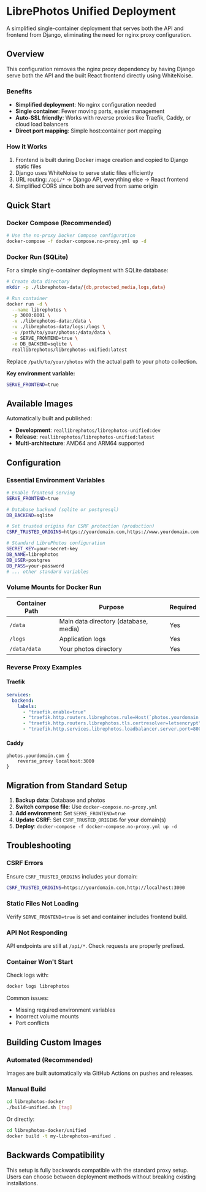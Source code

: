 # LibrePhotos Unified Deployment

A simplified single-container deployment that serves both the API and frontend from Django, eliminating the need for nginx proxy configuration.

## Overview

This configuration removes the nginx proxy dependency by having Django serve both the API and the built React frontend directly using WhiteNoise.

### Benefits

- **Simplified deployment**: No nginx configuration needed
- **Single container**: Fewer moving parts, easier management  
- **Auto-SSL friendly**: Works with reverse proxies like Traefik, Caddy, or cloud load balancers
- **Direct port mapping**: Simple host:container port mapping

### How it Works

1. Frontend is built during Docker image creation and copied to Django static files
2. Django uses WhiteNoise to serve static files efficiently
3. URL routing: `/api/*` → Django API, everything else → React frontend
4. Simplified CORS since both are served from same origin

## Quick Start

### Docker Compose (Recommended)
```bash
# Use the no-proxy Docker Compose configuration
docker-compose -f docker-compose.no-proxy.yml up -d
```

### Docker Run (SQLite)
For a simple single-container deployment with SQLite database:

```bash
# Create data directory
mkdir -p ./librephotos-data/{db,protected_media,logs,data}

# Run container
docker run -d \
  --name librephotos \
  -p 3000:8001 \
  -v ./librephotos-data:/data \
  -v ./librephotos-data/logs:/logs \
  -v /path/to/your/photos:/data/data \
  -e SERVE_FRONTEND=true \
  -e DB_BACKEND=sqlite \
  reallibrephotos/librephotos-unified:latest
```

Replace `/path/to/your/photos` with the actual path to your photo collection.

**Key environment variable:**
```bash
SERVE_FRONTEND=true
```

## Available Images

Automatically built and published:
- **Development**: `reallibrephotos/librephotos-unified:dev`
- **Release**: `reallibrephotos/librephotos-unified:latest`
- **Multi-architecture**: AMD64 and ARM64 supported

## Configuration

### Essential Environment Variables

```bash
# Enable frontend serving
SERVE_FRONTEND=true

# Database backend (sqlite or postgresql)
DB_BACKEND=sqlite

# Set trusted origins for CSRF protection (production)
CSRF_TRUSTED_ORIGINS=https://yourdomain.com,https://www.yourdomain.com

# Standard LibrePhotos configuration
SECRET_KEY=your-secret-key
DB_NAME=librephotos
DB_USER=postgres
DB_PASS=your-password
# ... other standard variables
```

### Volume Mounts for Docker Run

| Container Path | Purpose | Required |
|----------------|---------|----------|
| `/data` | Main data directory (database, media) | Yes |
| `/logs` | Application logs | Yes |
| `/data/data` | Your photos directory | Yes |

### Reverse Proxy Examples

#### Traefik
```yaml
services:
  backend:
    labels:
      - "traefik.enable=true"
      - "traefik.http.routers.librephotos.rule=Host(`photos.yourdomain.com`)"
      - "traefik.http.routers.librephotos.tls.certresolver=letsencrypt"
      - "traefik.http.services.librephotos.loadbalancer.server.port=8001"
```

#### Caddy
```
photos.yourdomain.com {
    reverse_proxy localhost:3000
}
```

## Migration from Standard Setup

1. **Backup data**: Database and photos
2. **Switch compose file**: Use `docker-compose.no-proxy.yml`
3. **Add environment**: Set `SERVE_FRONTEND=true`
4. **Update CSRF**: Set `CSRF_TRUSTED_ORIGINS` for your domain(s)
5. **Deploy**: `docker-compose -f docker-compose.no-proxy.yml up -d`

## Troubleshooting

### CSRF Errors
Ensure `CSRF_TRUSTED_ORIGINS` includes your domain:
```bash
CSRF_TRUSTED_ORIGINS=https://yourdomain.com,http://localhost:3000
```

### Static Files Not Loading
Verify `SERVE_FRONTEND=true` is set and container includes frontend build.

### API Not Responding
API endpoints are still at `/api/*`. Check requests are properly prefixed.

### Container Won't Start
Check logs with:
```bash
docker logs librephotos
```

Common issues:
- Missing required environment variables
- Incorrect volume mounts
- Port conflicts

## Building Custom Images

### Automated (Recommended)
Images are built automatically via GitHub Actions on pushes and releases.

### Manual Build
```bash
cd librephotos-docker
./build-unified.sh [tag]
```

Or directly:
```bash
cd librephotos-docker/unified
docker build -t my-librephotos-unified .
```

## Backwards Compatibility

This setup is fully backwards compatible with the standard proxy setup. Users can choose between deployment methods without breaking existing installations. 
